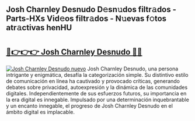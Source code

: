 ## Josh Charnley Desnudo D𝚎sn𝚞dos filtr𝚊dos - Parts-HXs Vid𝚎os filtr𝚊dos - N𝚞evas f𝚘tos atr𝚊ctivas henHU

# <h2><a href="http://mb4oa4.tromn.icu/?c=Josh+Charnley+Desnudo">🔗👉👉👉 Josh Charnley Desnudo 🔗🔗</a></h2>

[![Josh Charnley Desnudo nuevo](https://i.imgur.com/pEAQMta.gif)](http://mb4oa4.tromn.icu/?c=Josh+Charnley+Desnudo)
Josh Charnley Desnudo, una persona intrigante y enigmática, desafía la categorización simple. Su distintivo estilo de comunicación en línea ha cautivado y provocado críticas, generando debates sobre privacidad, autoexpresión y la dinámica de las comunidades digitales. Independientemente de sus esfuerzos futuros, su importancia en la era digital es innegable. Impulsado por una determinación inquebrantable y un encanto innegable, el progreso de Josh Charnley Desnudo en el ámbito digital es implacable.
